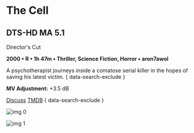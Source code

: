 # The Cell

## DTS-HD MA 5.1

Director's Cut

**2000 • R • 1h 47m • Thriller, Science Fiction, Horror • aron7awol**

A psychotherapist journeys inside a comatose serial killer in the hopes of saving his latest victim.
{ data-search-exclude }

**MV Adjustment:** +3.5 dB

[Discuss](https://www.avsforum.com/threads/bass-eq-for-filtered-movies.2995212/post-58955290)  [TMDB](8843)
{ data-search-exclude }

![img 0](https://i.imgur.com/OP7uRZO.jpg)

![img 1](https://i.imgur.com/EQDmGnI.png)

